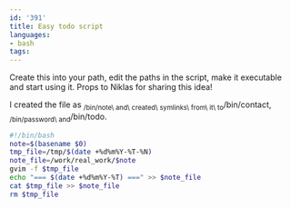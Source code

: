 ```yaml
---
id: '391'
title: Easy todo script
languages:
- bash
tags:
---
```

Create this into your path, edit the paths in the script, make it executable and start using it. Props to Niklas for sharing this idea!

I created the file as <sub>/bin/note\\ and\\ created\\ symlinks\\ from\\ it\\ to</sub>/bin/contact, <sub>/bin/password\\ and</sub>/bin/todo.


```bash
#!/bin/bash
note=$(basename $0)
tmp_file=/tmp/$(date +%d%m%Y-%T-%N)
note_file=/work/real_work/$note
gvim -f $tmp_file
echo "=== $(date +%d%m%Y-%T) ===" >> $note_file
cat $tmp_file >> $note_file
rm $tmp_file
```
    

